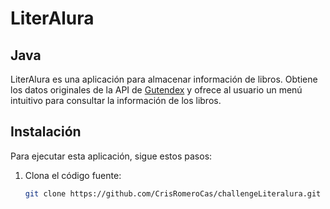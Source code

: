 # LiterAlura   
## Java

LiterAlura es una aplicación para almacenar información de libros. Obtiene los datos originales de la API de [Gutendex](https://gutendex.com) y ofrece al usuario un menú intuitivo para consultar la información de los libros.

## Instalación
Para ejecutar esta aplicación, sigue estos pasos:

1. Clona el código fuente:
   ```bash
   git clone https://github.com/CrisRomeroCas/challengeLiteralura.git
